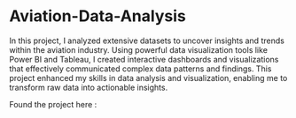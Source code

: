 # Aviation-Data-Analysis
In this project, I analyzed extensive datasets to uncover insights and trends within the aviation industry. Using powerful data visualization tools like Power BI and Tableau, I created interactive dashboards and visualizations that effectively communicated complex data patterns and findings. This project enhanced my skills in data analysis and visualization, enabling me to transform raw data into actionable insights.

Found the project here :

